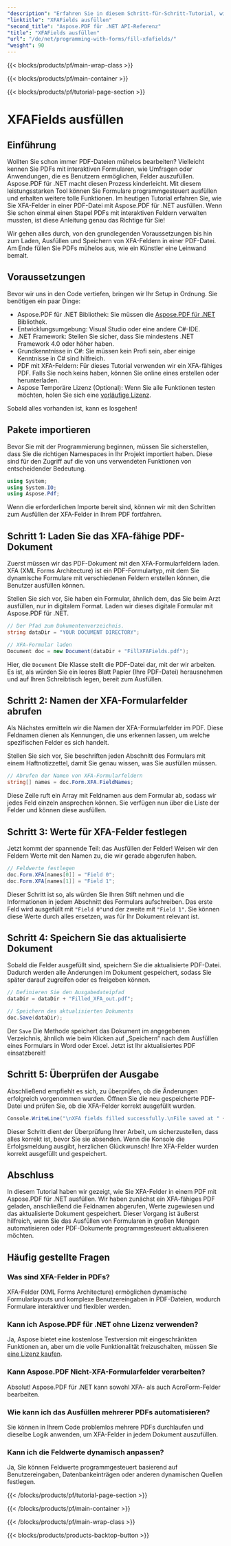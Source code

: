 ```yaml
---
"description": "Erfahren Sie in diesem Schritt-für-Schritt-Tutorial, wie Sie XFA-Felder in PDFs mit Aspose.PDF für .NET programmgesteuert ausfüllen. Entdecken Sie einfache und leistungsstarke PDF-Bearbeitungstools."
"linktitle": "XFAFields ausfüllen"
"second_title": "Aspose.PDF für .NET API-Referenz"
"title": "XFAFields ausfüllen"
"url": "/de/net/programming-with-forms/fill-xfafields/"
"weight": 90
---
```


{{< blocks/products/pf/main-wrap-class >}}

{{< blocks/products/pf/main-container >}}

{{< blocks/products/pf/tutorial-page-section >}}

# XFAFields ausfüllen

## Einführung

Wollten Sie schon immer PDF-Dateien mühelos bearbeiten? Vielleicht kennen Sie PDFs mit interaktiven Formularen, wie Umfragen oder Anwendungen, die es Benutzern ermöglichen, Felder auszufüllen. Aspose.PDF für .NET macht diesen Prozess kinderleicht. Mit diesem leistungsstarken Tool können Sie Formulare programmgesteuert ausfüllen und erhalten weitere tolle Funktionen. Im heutigen Tutorial erfahren Sie, wie Sie XFA-Felder in einer PDF-Datei mit Aspose.PDF für .NET ausfüllen. Wenn Sie schon einmal einen Stapel PDFs mit interaktiven Feldern verwalten mussten, ist diese Anleitung genau das Richtige für Sie!

Wir gehen alles durch, von den grundlegenden Voraussetzungen bis hin zum Laden, Ausfüllen und Speichern von XFA-Feldern in einer PDF-Datei. Am Ende füllen Sie PDFs mühelos aus, wie ein Künstler eine Leinwand bemalt.

## Voraussetzungen

Bevor wir uns in den Code vertiefen, bringen wir Ihr Setup in Ordnung. Sie benötigen ein paar Dinge:

- Aspose.PDF für .NET Bibliothek: Sie müssen die [Aspose.PDF für .NET](https://releases.aspose.com/pdf/net/) Bibliothek.
- Entwicklungsumgebung: Visual Studio oder eine andere C#-IDE.
- .NET Framework: Stellen Sie sicher, dass Sie mindestens .NET Framework 4.0 oder höher haben.
- Grundkenntnisse in C#: Sie müssen kein Profi sein, aber einige Kenntnisse in C# sind hilfreich.
- PDF mit XFA-Feldern: Für dieses Tutorial verwenden wir ein XFA-fähiges PDF. Falls Sie noch keins haben, können Sie online eines erstellen oder herunterladen.
- Aspose Temporäre Lizenz (Optional): Wenn Sie alle Funktionen testen möchten, holen Sie sich eine [vorläufige Lizenz](https://purchase.aspose.com/temporary-license/).

Sobald alles vorhanden ist, kann es losgehen!

## Pakete importieren

Bevor Sie mit der Programmierung beginnen, müssen Sie sicherstellen, dass Sie die richtigen Namespaces in Ihr Projekt importiert haben. Diese sind für den Zugriff auf die von uns verwendeten Funktionen von entscheidender Bedeutung.

```csharp
using System;
using System.IO;
using Aspose.Pdf;
```

Wenn die erforderlichen Importe bereit sind, können wir mit den Schritten zum Ausfüllen der XFA-Felder in Ihrem PDF fortfahren.

## Schritt 1: Laden Sie das XFA-fähige PDF-Dokument

Zuerst müssen wir das PDF-Dokument mit den XFA-Formularfeldern laden. XFA (XML Forms Architecture) ist ein PDF-Formulartyp, mit dem Sie dynamische Formulare mit verschiedenen Feldern erstellen können, die Benutzer ausfüllen können.

Stellen Sie sich vor, Sie haben ein Formular, ähnlich dem, das Sie beim Arzt ausfüllen, nur in digitalem Format. Laden wir dieses digitale Formular mit Aspose.PDF für .NET.

```csharp
// Der Pfad zum Dokumentenverzeichnis.
string dataDir = "YOUR DOCUMENT DIRECTORY";

// XFA-Formular laden
Document doc = new Document(dataDir + "FillXFAFields.pdf");
```

Hier, die `Document` Die Klasse stellt die PDF-Datei dar, mit der wir arbeiten. Es ist, als würden Sie ein leeres Blatt Papier (Ihre PDF-Datei) herausnehmen und auf Ihren Schreibtisch legen, bereit zum Ausfüllen.

## Schritt 2: Namen der XFA-Formularfelder abrufen

Als Nächstes ermitteln wir die Namen der XFA-Formularfelder im PDF. Diese Feldnamen dienen als Kennungen, die uns erkennen lassen, um welche spezifischen Felder es sich handelt.

Stellen Sie sich vor, Sie beschriften jeden Abschnitt des Formulars mit einem Haftnotizzettel, damit Sie genau wissen, was Sie ausfüllen müssen.

```csharp
// Abrufen der Namen von XFA-Formularfeldern
string[] names = doc.Form.XFA.FieldNames;
```

Diese Zeile ruft ein Array mit Feldnamen aus dem Formular ab, sodass wir jedes Feld einzeln ansprechen können. Sie verfügen nun über die Liste der Felder und können diese ausfüllen.

## Schritt 3: Werte für XFA-Felder festlegen

Jetzt kommt der spannende Teil: das Ausfüllen der Felder! Weisen wir den Feldern Werte mit den Namen zu, die wir gerade abgerufen haben.

```csharp
// Feldwerte festlegen
doc.Form.XFA[names[0]] = "Field 0";
doc.Form.XFA[names[1]] = "Field 1";
```

Dieser Schritt ist so, als würden Sie Ihren Stift nehmen und die Informationen in jedem Abschnitt des Formulars aufschreiben. Das erste Feld wird ausgefüllt mit `"Field 0"`und der zweite mit `"Field 1"`. Sie können diese Werte durch alles ersetzen, was für Ihr Dokument relevant ist.

## Schritt 4: Speichern Sie das aktualisierte Dokument

Sobald die Felder ausgefüllt sind, speichern Sie die aktualisierte PDF-Datei. Dadurch werden alle Änderungen im Dokument gespeichert, sodass Sie später darauf zugreifen oder es freigeben können.

```csharp
// Definieren Sie den Ausgabedateipfad
dataDir = dataDir + "Filled_XFA_out.pdf";

// Speichern des aktualisierten Dokuments
doc.Save(dataDir);
```

Der `Save` Die Methode speichert das Dokument im angegebenen Verzeichnis, ähnlich wie beim Klicken auf „Speichern“ nach dem Ausfüllen eines Formulars in Word oder Excel. Jetzt ist Ihr aktualisiertes PDF einsatzbereit!

## Schritt 5: Überprüfen der Ausgabe

Abschließend empfiehlt es sich, zu überprüfen, ob die Änderungen erfolgreich vorgenommen wurden. Öffnen Sie die neu gespeicherte PDF-Datei und prüfen Sie, ob die XFA-Felder korrekt ausgefüllt wurden.

```csharp
Console.WriteLine("\nXFA fields filled successfully.\nFile saved at " + dataDir);
```

Dieser Schritt dient der Überprüfung Ihrer Arbeit, um sicherzustellen, dass alles korrekt ist, bevor Sie sie absenden. Wenn die Konsole die Erfolgsmeldung ausgibt, herzlichen Glückwunsch! Ihre XFA-Felder wurden korrekt ausgefüllt und gespeichert.

## Abschluss

In diesem Tutorial haben wir gezeigt, wie Sie XFA-Felder in einem PDF mit Aspose.PDF für .NET ausfüllen. Wir haben zunächst ein XFA-fähiges PDF geladen, anschließend die Feldnamen abgerufen, Werte zugewiesen und das aktualisierte Dokument gespeichert. Dieser Vorgang ist äußerst hilfreich, wenn Sie das Ausfüllen von Formularen in großen Mengen automatisieren oder PDF-Dokumente programmgesteuert aktualisieren möchten.

## Häufig gestellte Fragen

### Was sind XFA-Felder in PDFs?
XFA-Felder (XML Forms Architecture) ermöglichen dynamische Formularlayouts und komplexe Benutzereingaben in PDF-Dateien, wodurch Formulare interaktiver und flexibler werden.

### Kann ich Aspose.PDF für .NET ohne Lizenz verwenden?
Ja, Aspose bietet eine kostenlose Testversion mit eingeschränkten Funktionen an, aber um die volle Funktionalität freizuschalten, müssen Sie [eine Lizenz kaufen](https://purchase.aspose.com/buy).

### Kann Aspose.PDF Nicht-XFA-Formularfelder verarbeiten?
Absolut! Aspose.PDF für .NET kann sowohl XFA- als auch AcroForm-Felder bearbeiten.

### Wie kann ich das Ausfüllen mehrerer PDFs automatisieren?
Sie können in Ihrem Code problemlos mehrere PDFs durchlaufen und dieselbe Logik anwenden, um XFA-Felder in jedem Dokument auszufüllen.

### Kann ich die Feldwerte dynamisch anpassen?
Ja, Sie können Feldwerte programmgesteuert basierend auf Benutzereingaben, Datenbankeinträgen oder anderen dynamischen Quellen festlegen.

{{< /blocks/products/pf/tutorial-page-section >}}

{{< /blocks/products/pf/main-container >}}

{{< /blocks/products/pf/main-wrap-class >}}

{{< blocks/products/products-backtop-button >}}